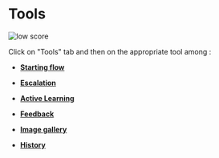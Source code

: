 # Tools

<div class="image_center">
  <img :src="$withBase('/assets/img/en/tools/tools1.png')" alt="low score">
</div>


Click on "Tools" tab and then on the appropriate tool among :

-   [**Starting flow**](/en/articles/tools/starting_flow.html)

-   [**Escalation**](/en/articles/tools/escalation.html)

-   [**Active Learning**](/en/articles/tools/active_learning.html)

-   [**Feedback**](/en/articles/tools/feedback.html)

-   [**Image gallery**](/en/articles/tools/image_gallery.html)

-   [**History**](/en/articles/tools/history.html)
